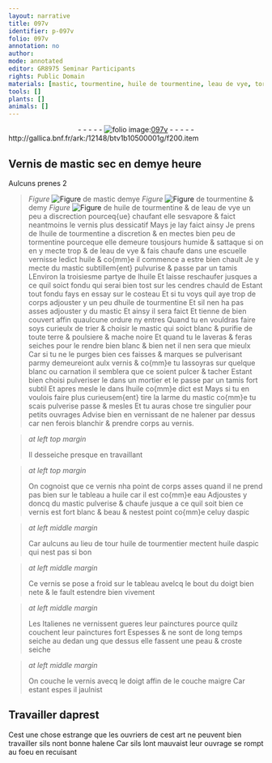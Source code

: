 ```yaml
---
layout: narrative
title: 097v
identifier: p-097v
folio: 097v
annotation: no
author:
mode: annotated
editor: GR8975 Seminar Participants
rights: Public Domain
materials: [mastic, tourmentine, huile de tourmentine, leau de vye, tormentine, eau de vye, huile, tamis, cendres, aspic, huile de tourmentier, huile daspic]
tools: []
plants: []
animals: []
---
```


<div class="folio" align="center">- - - - - <a href="http://gallica.bnf.fr/ark:/12148/btv1b10500001g/f200.item" target="_blank"><img src="https://cu-mkp.github.io/2017-workshop-edition/assets/photo-icon.png" alt="folio image: " style="display:inline-block; margin-bottom:-3px;"/>097v</a> - - - - - </div> http://gallica.bnf.fr/ark:/12148/btv1b10500001g/f200.item   

## Vernis de <span class="m">mastic</span> sec en demye heure

 
 Aulcuns prenes 2 
> *Figure*
> <a href="℥" target="_blank"><img src="https://cu-mkp.github.io/GR8975-edition/assets/photo-icon.png" alt="Figure" style="display:inline-block; margin-bottom:-3px;"/></a>
 de <span class="m">mastic</span> demye 
> *Figure*
> <a href="℥" target="_blank"><img src="https://cu-mkp.github.io/GR8975-edition/assets/photo-icon.png" alt="Figure" style="display:inline-block; margin-bottom:-3px;"/></a>
 de <span class="m">tourmentine</span> & demy 
> *Figure*
> <a href="℥" target="_blank"><img src="https://cu-mkp.github.io/GR8975-edition/assets/photo-icon.png" alt="Figure" style="display:inline-block; margin-bottom:-3px;"/></a>
 de <span class="m">huile de tourmentine</span> & de <span class="m">leau de vye</span> un peu a discrection pourceq{ue} chaufant elle sesvapore & faict neantmoins le vernis plus dessicatif Mays je lay faict ainsy Je prens de l<span class="m">huile de tourmentine</span> a discretion & en mectes bien peu de <span class="m">tormentine</span> pourceque elle demeure tousjours humide & sattaque si on en y mecte trop & de l<span class="m">eau de vye</span> & fais chaufe dans une escuelle vernisse ledict <span class="m">huile</span> & co{mm}e il commence a estre bien chault Je y mecte du <span class="m">mastic</span> subtillem{ent} pulvurise & passe par un <span class="m">tamis</span> LEnviron la troisiesme partye de l<span class="m">huile</span> Et laisse reschaufer jusques a ce quil soict fondu qui serai bien tost sur les <span class="m">cendres</span> chauld de Estant tout fondu fays en essay sur le costeau Et si tu voys quil aye trop de corps adjouster y un peu d<span class="m">huile de tourmentine</span> Et sil nen ha pas asses adjouster y du <span class="m">mastic</span> Et ainsy il sera faict Et tienne de bien couvert affin quaulcune ordure ny entres Quand tu en vouldras faire soys curieulx de trier & choisir le <span class="m">mastic</span> qui soict blanc & purifie de toute terre & poulsiere & mache noire Et quand tu le laveras & feras seiches pour le rendre bien blanc & bien net il nen sera que mieulx Car si tu ne le purges bien ces faisses & marques se pulverisant parmy demeureiont aulx vernis & co{mm}e tu lassoyras sur quelque blanc ou carnation il semblera que ce soient pulcer & tacher Estant bien choisi pulveriser le dans un mortier et le passe par un <span class="m">tamis</span> fort subtil Et apres mesle le dans lhuile co{mm}e dict est Mays si tu en voulois faire plus curieusem{ent} tire la larme du <span class="m">mastic</span> co{mm}e tu scais pulverise passe & mesles Et tu auras chose tre singulier pour petits ouvrages Advise bien en vernissant de ne halener par dessus car nen ferois blanchir & prendre corps au vernis.
 
> *at left top margin*
> 
>   Il desseiche presque en travaillant 
 
> *at left top margin*
> 
>   On cognoist que ce vernis nha point de corps asses quand il ne prend pas bien sur le tableau a <span class="m">huile</span> car il est co{mm}e eau Adjoustes y doncq du <span class="m">mastic</span> pulverise & chaufe jusque a ce quil soit bien ce vernis est fort blanc & beau & nestest point co{mm}e celuy d<span class="m">aspic</span>
 
> *at left middle margin*
> 
>   Car aulcuns au lieu de tour <span class="m">huile de tourmentier</span> mectent <span class="m">huile daspic</span> qui nest pas si bon
 
> *at left middle margin*
> 
>   Ce vernis se pose a froid sur le tableau avelcq le bout du doigt bien nete & le fault estendre bien vivement
 
> *at left middle margin*
> 
>   Les <span class="pl">Italienes</span> ne vernissent gueres leur painctures pource quilz couchent leur painctures fort Espesses & ne sont de long temps seiche au dedan ung que dessus elle fassent une peau & croste seiche
 
> *at left middle margin*
> 
>   On couche le vernis avecq le doigt affin de le couche maigre Car estant espes il jaulnist
    

## Travailler daprest

 
Cest une chose estrange que les ouvriers de cest art ne peuvent bien travailler sils nont bonne halene Car sils lont mauvaist leur ouvrage se rompt au foeu en recuisant
 